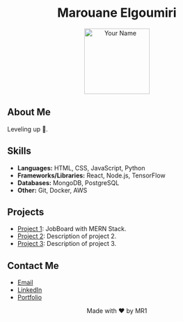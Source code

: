<!-- Header -->
<h1 align="center">Marouane Elgoumiri</h1>
<p align="center">
  <img src="https://your-profile-image-url" width="150" height="150" alt="Your Name">
</p>

<!-- About Me -->
## About Me
Leveling up 🚀.

<!-- Skills -->
## Skills
- **Languages:** HTML, CSS, JavaScript, Python
- **Frameworks/Libraries:** React, Node.js, TensorFlow
- **Databases:** MongoDB, PostgreSQL
- **Other:** Git, Docker, AWS

<!-- Projects -->
## Projects
- [Project 1]((https://github.com/Marouane-Elgoumiri/job_board.git)): JobBoard with MERN Stack.
- [Project 2](https://github.com/your-username/project-2): Description of project 2.
- [Project 3](https://github.com/your-username/project-3): Description of project 3.

<!-- Contact Me -->
## Contact Me
- [Email](mailto:Mar.Elgoumiri@hotmail.com)
- [LinkedIn](www.linkedin.com/in/marwan-elgoumiri-2a0469207)
- [Portfolio]([https://yourportfolio.com](https://marouane-elgoumiri.github.io/portfolio/))

<!-- Footer -->
<footer>
  <p align="center">Made with ❤️ by MR1</p>
</footer>
